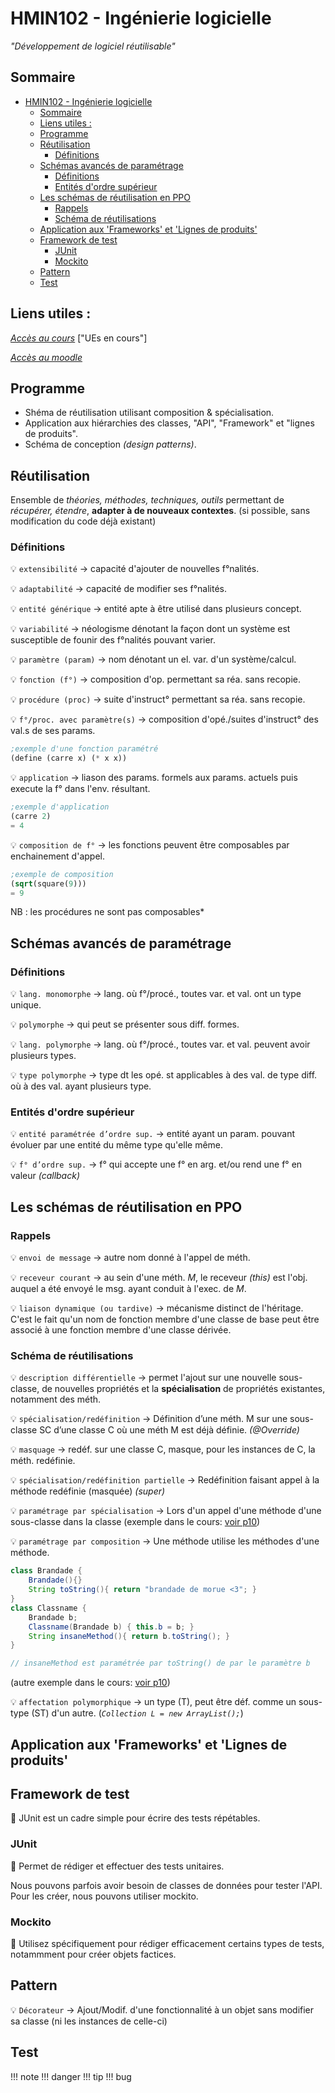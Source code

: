 # HMIN102 - Ingénierie logicielle

*"Développement de logiciel réutilisable"*

## Sommaire

- [HMIN102 - Ingénierie logicielle](#hmin102---ingénierie-logicielle)
  - [Sommaire](#sommaire)
  - [Liens utiles :](#liens-utiles-)
  - [Programme](#programme)
  - [Réutilisation](#réutilisation)
    - [Définitions](#définitions)
  - [Schémas avancés de paramétrage](#schémas-avancés-de-paramétrage)
    - [Définitions](#définitions-1)
    - [Entités d'ordre supérieur](#entités-dordre-supérieur)
  - [Les schémas de réutilisation en PPO](#les-schémas-de-réutilisation-en-ppo)
    - [Rappels](#rappels)
    - [Schéma de réutilisations](#schéma-de-réutilisations)
  - [Application aux 'Frameworks' et 'Lignes de produits'](#application-aux-frameworks-et-lignes-de-produits)
  - [Framework de test](#framework-de-test)
    - [JUnit](#junit)
    - [Mockito](#mockito)
  - [Pattern](#pattern)
  - [Test](#test)

## Liens utiles :

[*Accès au cours*](http://www.lirmm.fr/~dony/ "Accèder au cours") ["UEs en cours"]

[*Accès au moodle*](https://moodle.umontpellier.fr/course/view.php?id=5908 "Accèder au moodle")

## Programme

- Shéma de réutilisation utilisant composition & spécialisation.
- Application aux hiérarchies des classes, "API", "Framework" et "lignes de produits".
- Schéma de conception *(design patterns)*.

## Réutilisation

Ensemble de *théories, méthodes, techniques, outils* permettant de *récupérer, étendre*, **adapter à de nouveaux contextes**. (si possible, sans modification du code déjà existant)

### Définitions

:bulb: `extensibilité` &rarr; capacité d'ajouter de nouvelles f°nalités.

:bulb: `adaptabilité` &rarr; capacité de modifier ses f°nalités.

:bulb: `entité générique` &rarr; entité apte à être utilisé dans plusieurs concept.

:bulb: `variabilité` &rarr; néologisme dénotant la façon dont un système est susceptible de founir des f°nalités pouvant varier.

:bulb: `paramètre (param)` &rarr; nom dénotant un el. var. d'un système/calcul.

:bulb: `fonction (f°)` &rarr; composition d'op. permettant sa réa. sans recopie.

:bulb: `procédure (proc)` &rarr; suite d'instruct° permettant sa réa. sans recopie.

:bulb: `f°/proc. avec paramètre(s)` &rarr; composition d'opé./suites d'instruct° des val.s de ses params.

```scheme
;exemple d'une fonction paramétré
(define (carre x) (* x x))
```

:bulb: `application` &rarr; liason des params. formels aux params. actuels puis execute la f° dans l'env. résultant.

```scheme
;exemple d'application
(carre 2)
= 4
```

:bulb: `composition de f°` &rarr; les fonctions peuvent être composables par enchainement d'appel.

```scheme
;exemple de composition
(sqrt(square(9)))
= 9
```

NB : les procédures ne sont pas composables*

## Schémas avancés de paramétrage

### Définitions

:bulb: `lang. monomorphe` &rarr; lang. où f°/procé., toutes var. et val. ont un type unique.

:bulb: `polymorphe` &rarr; qui peut se présenter sous diff. formes.

:bulb: `lang. polymorphe` &rarr; lang. où f°/procé., toutes var. et val. peuvent avoir plusieurs types.

:bulb: `type polymorphe` &rarr; type dt les opé. st applicables à des val. de type diff. où à des val. ayant plusieurs type.

### Entités d'ordre supérieur

:bulb: `entité paramétrée d’ordre sup.` &rarr; entité ayant un param. pouvant évoluer par une entité du même type qu'elle même.

:bulb: `f° d’ordre sup.` &rarr; f° qui accepte une f° en arg. et/ou rend une f° en valeur *(callback)*

## Les schémas de réutilisation en PPO

### Rappels

:bulb: `envoi de message` &rarr; autre nom donné à l'appel de méth.

:bulb: `receveur courant` &rarr; au sein d'une méth. *M*, le receveur *(this)* est l'obj. auquel a été envoyé le msg. ayant conduit à l'exec. de *M*. 

:bulb: `liaison dynamique (ou tardive)` &rarr; mécanisme distinct de l'héritage. C'est le fait qu'un nom de fonction membre d'une classe de base peut être associé à une fonction membre d'une classe dérivée.

### Schéma de réutilisations

:bulb: `description différentielle` &rarr; permet l'ajout sur une nouvelle sous-classe, de nouvelles propriétés et la **spécialisation** de propriétés existantes, notamment des méth.

:bulb: `spécialisation/redéfinition` &rarr; Définition d’une méth. M sur une sous-classe SC d’une classe C où une méth M est déjà définie. *(@Override)*

:bulb: `masquage` &rarr; redéf. sur une classe C, masque, pour les instances de C, la méth. redéfinie.

:bulb: `spécialisation/redéfinition partielle` &rarr; Redéfinition faisant appel à la méthode redéfinie (masquée) *(super)*

:bulb: `paramétrage par spécialisation` &rarr; Lors d'un appel d'une méthode d'une sous-classe dans la classe (exemple dans le cours: [voir p10](https://github.com/DocAmaroo/M1Aigle/blob/master/HMIN102/cours/1_reuseAndFrameworks.pdf))

:bulb: `paramétrage par composition` &rarr; Une méthode utilise les méthodes d'une méthode.

```java
class Brandade {
    Brandade(){}
    String toString(){ return "brandade de morue <3"; }
}
class Classname {
    Brandade b;
    Classname(Brandade b) { this.b = b; }
    String insaneMethod(){ return b.toString(); }
}

// insaneMethod est paramétrée par toString() de par le paramètre b
```

(autre exemple dans le cours: [voir p10](https://github.com/DocAmaroo/M1Aigle/blob/master/HMIN102/cours/1_reuseAndFrameworks.pdf))

:bulb: `affectation polymorphique` &rarr; un type (T), peut être déf. comme un sous-type (ST) d'un autre. (*`Collection L = new ArrayList();`*)

## Application aux 'Frameworks' et 'Lignes de produits'

## Framework de test

:triangular_flag_on_post: JUnit est un cadre simple pour écrire des tests répétables.

### JUnit

:triangular_flag_on_post: Permet de rédiger et effectuer des tests unitaires. 

Nous pouvons parfois avoir besoin de classes de données pour tester l'API. Pour les créer, nous pouvons utiliser mockito.

### Mockito

:triangular_flag_on_post: Utilisez spécifiquement pour rédiger efficacement certains types de tests, notammment pour créer objets factices.


## Pattern

:bulb: `Décorateur` &rarr; Ajout/Modif. d'une fonctionnalité à un objet sans modifier sa classe (ni les instances de celle-ci)

## Test

!!! note
!!! danger
!!! tip
!!! bug
